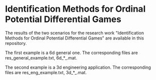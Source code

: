 # Identification Methods for Ordinal Potential Differential Games
The results of the two scenarios for the research work "Identification Methods for Ordinal Potential Differential Games" are available in this repository.

The first example is a 6d general one. The corresponding files are res_general_example.txt, 6d_*_.mat.

The second example is a 3d engineering application. The corresponding files are res_eng_example.txt, 3d_*_.mat.
